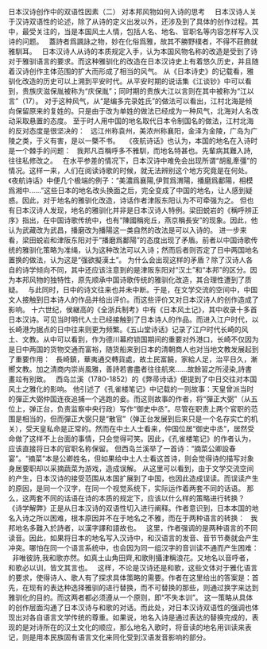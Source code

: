 日本汉诗创作中的双语性因素（二）
对本邦风物如何入诗的思考
 
 
日本汉诗人关于汉诗双语性的论述，除了从诗的定义出发以外，还涉及到了具体的创作过程。其中，最受关注的，当是本国风土人情，包括人名、地名、官职名等内容怎样写入汉诗的问题。
 
蓋詩者爲諷詠之物，妙在化俗爲雅，故其不勝野樸者，不得不莊飾就雅馴耳。
 
日本汉诗人从诗的本质规定入手，认为本国风物名称的改造是受到了诗对于雅驯语言的要求。而这种雅驯化的改造在日本汉诗史上有着悠久历史，并且随着汉诗创作主体范围的扩大而形成了相当的风气。
从《日本诗史》的记载看，雅驯化改造的历史可以上溯到平安时代。从平安时期的说话集《江谈钞》中可以看到，贵族庆滋保胤被称为“庆保胤”；同时期的贵族大江以言则在其中被称为“江以言”（17）。
对于这种风气，从“是编多完录姓氏”的做法可以看出，江村北海是倾向保留原来的复姓的。只是由于改为单姓的做法已经成为一种风气，北海对人名改动采取悬置的态度。
至于时人用中国的地名取代日本令制国名的做法，江村北海的反对态度是很坚决的：
 
远江州称袁州，美浓州称襄阳，金泽为金陵，广岛为广陵之类，于义有害，是以一槩不书。
 
《夜航诗话》也认为，本国的地名在入诗时是一个棘手的问题：
 
我邦凡百稱呼多不雅馴，而地名特甚也。先輩病其難入詩,往往私修改之。
 
在水平参差的情况下，日本汉诗中难免会出现所谓“胡亂牽彊”的情况。这样一来，人们在阅读诗歌的时候，就无法辨别这个地方究竟是在何处。《夜航诗话》中便几个极端的例子：“美濃爲襄陽,伊賀爲渭陽，播磨爲鄱陽，相模爲湘中……”这些日本的地名改头换面之后，完全变成了中国的地名，让人感到疑惑。因此，对于地名的雅驯化改造，诗话作者津阪东阳认为不可牵强为之。
但也有日本汉诗人发现，地名的雅驯化并非是日本汉诗人特例。梁田蜕岩的《稱呼辨正序》指出，在中国诗歌传统中，也有“陳國稱宛丘，燕京稱長安”的现象。因此，他认为武藏改为武昌，播磨改为播陽这一类自然的改法是可以入诗的。
进一步来看，梁田蜕岩和津阪东阳对于“播磨爲鄱陽”的态度出现了矛盾。前者以中国诗歌传统的雅驯化策略为准绳，认为这种改法可以入诗；然而后者则否定了日中两国地名置换的做法，认为这是“强欲擬漢土”。
为什么会出现这样的矛盾？除了汉诗人各自的诗学倾向不同，其中还应该注意到的是津阪东阳对“汉土”和“本邦”的区分。因为本邦风物的独特性，原先顺承中国诗歌传统的雅驯化改造，其合理性遭到了质疑。
 
与此同时，日中的诗文往来也并未中断。于是，在文学交流的空间中，中国文人接触到日本诗人的作品并给出评价。而这些评价又对日本汉诗人的创作造成了影响。
十六世纪，侯継高的《全浙兵制考》中有《日本风土记》，其中收录十多首日本汉诗。可见当时明代人士已经接触到了日本诗人的作品。而进入江户时代，以长崎港为据点的日中往来则更为频繁。《五山堂诗话》记录了江户时代长崎的风土、文教。从中可以看到，作为德川幕府锁国期间的重要对外港口，长崎不仅因为是日中两国的货物交通而富裕，随货船来到日本的清朝商人也对当地文教发展起到了重要作用：
 
長崎鎮，華夷通交轉貨處，故土民富饒，家給人足，治平日久，漸嚮文教。加之清商内崇尚風雅，善詩若書盡者往往航來……故餘習之所浸染,詩書畫竝有别致。
 
西岛兰溪（1780-1852）的《弊帚诗话》便提到了中日交往对本国风土之雅化的影响。
他引述了《孔雀楼笔记》中记载的一则故事：天皇曾派当时的彈正大弼仲国连夜追捕一个逃跑的妾。而这则故事的作者，将“彈正大弼”（从五位上，弹正台，负责监察中央行政）写作“御史中丞”。尽管在职责上两个官职的范围是相当的，但而彈正大弼只是“散官”（弹正台发展到后来只是一个名存实亡的机关），受天皇私命是正常的。然而在中土人士看来，仲国位居“御史中丞”，居然受命做了这样不上台面的事情，只会觉得可笑。因此，《孔雀楼笔记》的作者认为，应该直接将日本的官职名称保留。
但西岛兰溪举了一首诗：“摘菜公卿設春宴”。“摘菜”本是公卿姓名，但如果给中土人士看这首诗，则会觉得诗的描写对象身居要职却以采摘蔬菜为游戏，造成误解。
从这里可以看到，由于文学交流空间的产生，日本汉诗的接受范围从本国扩展到了中国，也因此造成误读。而误读产生的原因，是同一个汉字，在同一个视觉系统下，实际运作着两套不同的话语。
那么，这两套不同的话语在诗的本质的规定下，应该以什么样的策略进行转换？
《诗学解弊》正是从日本汉诗的双语性切入进行阐释。作者意识到，日本本国的地名入诗之所以困难，根本原因并不在于地名之不雅，而在于两种语言的转换：
 
我邦地名多難入於詩者，以漢字譯和語故也。
 
这里，作者强调的是两种语言的不同读音。因此，如果将日本的地名写入汉诗中，和汉语言的发音、音节节奏就会产生冲突。哪怕在同一个语言系统中，也会因为同一组汉字的音训读不通而产生困难：
 
非唯彼詩,我和歌亦然。如真土山角田齊,和歌則攝津稱浪花。又地名以音呼者，和歌必以训，皆文其言也。
 
这样，不论是汉诗还是和歌，这些文体对于雅化语言的要求，使得诗人、歌人有了探求具体策略的需要。作者在这里给出的答案是：首先，在现有的表达种选择雅驯的进行替换，而不可替换的那些，则通过换字来达到雅驯化的目的。而这两者都必须遵从一个原则，即“不失本训”。
这一策略从具体的创作层面沟通了日本汉诗与和歌的对话。而此处，对日本汉诗双语性的强调也体现出对各自语言文学传统的尊重。如果说，地名入诗是通过表达的替换完成的，表现的是对诗所在的汉土文化的顺应，那么地名入歌时，将音读的地名用训读来表记，则是用本民族固有语言文化来同化受到汉语发音影响的部分。
